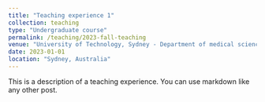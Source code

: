 ```yaml
---
title: "Teaching experience 1"
collection: teaching
type: "Undergraduate course"
permalink: /teaching/2023-fall-teaching
venue: "University of Technology, Sydney - Department of medical sciences"
date: 2023-01-01
location: "Sydney, Australia"
---
```


This is a description of a teaching experience. You can use markdown like any other post.

